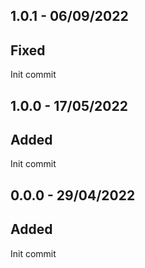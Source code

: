 ## 1.0.1 - 06/09/2022
## Fixed
Init commit
## 1.0.0 - 17/05/2022
## Added
Init commit

## 0.0.0 - 29/04/2022
## Added
Init commit
